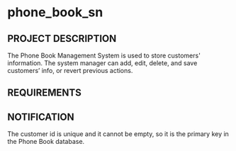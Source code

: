 # phone_book_sn

PROJECT DESCRIPTION
--------------------
The Phone Book Management System is used to store customers' information. The system manager can add, edit, delete, and save customers’ info, or revert previous 
actions. 

REQUIREMENTS
--------------------

NOTIFICATION
--------------------
The customer id is unique and it cannot be empty, so it is the primary key in the Phone Book database. 
